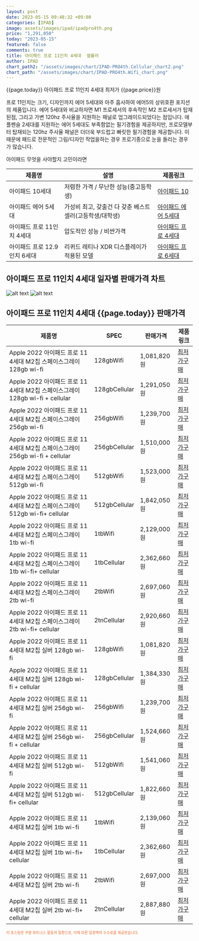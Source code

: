 ```yaml
---
layout: post
date: 2023-05-15 09:48:32 +09:00
categories: [IPAD]
image: assets/images/ipad/ipadpro4th.png
price: "1,291,050"
today: "2023-05-15"
featured: false
comments: true
title: 아이패드 프로 11인치 4세대  셀룰러
author: IPAD
chart_path2: "/assets/images/chart/IPAD-PRO4th.Cellular_chart2.png"
chart_path: "/assets/images/chart/IPAD-PRO4th.Wifi_chart.png"
---
```


{{page.today}} 아이패드 프로 11인치 4세대 최저가 {{page.price}}원

프로 11인치는 크기, 디자인까지 에어 5세대와 아주 흡사하여 에어5의 상위호환 포지션의 제품입니다.
에어 5세대와 비교하자면 M1 프로세서의 후속작인 M2 프로세서가 탑재된점, 그리고 가변 120hz 주사율을 지원하는 패널로 업그레이드되었다는 점입니다.
애플펜슬 2세대를 지원하는 에어 5세대도 부족함없는 필기경험을 제공하지만, 프로모델부터 탑재되는 120hz 주사율 패널은 더더욱 부드럽고 빠릿한 필기경험을 제공합니다.
이 때문에 패드로 전문적인 그림/디자인 작업을하는 경우 프로기종으로 눈을 돌리는 경우가 많습니다.

<main>
<P>아이패드 무엇을 사야할지 고민이라면</P>
<table id="rwd-table">
  <thead>
    <tr>
      <th>제품명</th>
      <th>설명</th>
      <th>제품링크</th>
    </tr>
  </thead>
  <tbody>
    <tr>
       <td>아이패드 10세대</td>
       <td>저렴한 가격 / 무난한 성능(중고등학생)</td>
       <td><a href='/APPLE-IPAD-10th/'>아이패드 10</a></td>
    </tr>
    <tr>
       <td>아이패드 에어 5세대</td>
       <td>가성비 최고, 갖출건 다 갖춘 베스트 셀러(고등학생/대학생)</td>
       <td><a href='/APPLE-IPAD-AIR5th/'>아이패드 에어 5세대</a></td>
    </tr>
    <tr>
       <td>아이패드 프로 11인치 4세대</td>
       <td>압도적인 성능 / 비싼가격</td>
       <td><a href='/APPLE-IPAD-PRO4th/'>아이패드 프로 4세대</a></td>
    </tr>
    <tr>
       <td>아이패드 프로 12.9인치 6세대</td>
       <td>리퀴드 레티나 XDR 디스플레이가 적용된 모델</td>
       <td><a href='/APPLE-IPAD-PRO6th/'>아이패드 프로 6세대</a></td>
    </tr>
  </tbody>
</table>
</main>

## 아이패드 프로 11인치 4세대 일자별 판매가격 차트
![alt text]({{page.chart_path}} "아이패드 프로 11인치 4세대 Wifi 판매가격 차트")
![alt text]({{page.chart_path2}} "아이패드 프로 11인치 4세대 Cellular 판매가격 차트")

## 아이패드 프로 11인치 4세대 {{page.today}} 판매가격
<main>
<table id="rwd-table-large">
  <thead>
    <tr>
      <th>제품명</th>
      <th>SPEC</th>
      <th>판매가격</th>
      <th>제품링크</th>
    </tr>
  </thead>
  <tbody><tr>
        <td>Apple 2022 아이패드 프로 11 4세대 M2칩 스페이스그레이 128gb wi-fi</td>
        <td>128gbWifi</td>
        <td>1,081,820원</td>
        <td><a href='https://link.coupang.com/a/SA5ym' target='_blank'>최저가구매</a></td>
        </tr><tr>
        <td>Apple 2022 아이패드 프로 11 4세대 M2칩 스페이스그레이 128gb wi-fi + cellular</td>
        <td>128gbCellular</td>
        <td>1,291,050원</td>
        <td><a href='https://link.coupang.com/a/SA5Bk' target='_blank'>최저가구매</a></td>
        </tr><tr>
        <td>Apple 2022 아이패드 프로 11 4세대 M2칩 스페이스그레이  256gb wi-fi</td>
        <td>256gbWifi</td>
        <td>1,239,700원</td>
        <td><a href='https://link.coupang.com/a/SA5DU' target='_blank'>최저가구매</a></td>
        </tr><tr>
        <td>Apple 2022 아이패드 프로 11 4세대 M2칩 스페이스그레이 256gb wi-fi + cellular</td>
        <td>256gbCellular</td>
        <td>1,510,000원</td>
        <td><a href='https://link.coupang.com/a/SA5Hm' target='_blank'>최저가구매</a></td>
        </tr><tr>
        <td>Apple 2022 아이패드 프로 11 4세대 M2칩 스페이스그레이 512gb wi-fi</td>
        <td>512gbWifi</td>
        <td>1,523,000원</td>
        <td><a href='https://link.coupang.com/a/SA5Jl' target='_blank'>최저가구매</a></td>
        </tr><tr>
        <td>Apple 2022 아이패드 프로 11 4세대 M2칩 스페이스그레이 512gb wi-fi+ cellular</td>
        <td>512gbCellular</td>
        <td>1,842,050원</td>
        <td><a href='https://link.coupang.com/a/SA5NQ' target='_blank'>최저가구매</a></td>
        </tr><tr>
        <td>Apple 2022 아이패드 프로 11 4세대 M2칩 스페이스그레이 1tb wi-fi</td>
        <td>1tbWifi</td>
        <td>2,129,000원</td>
        <td><a href='https://link.coupang.com/a/SA5Q8' target='_blank'>최저가구매</a></td>
        </tr><tr>
        <td>Apple 2022 아이패드 프로 11 4세대 M2칩 스페이스그레이 1tb wi-fi+ cellular</td>
        <td>1tbCellular</td>
        <td>2,362,660원</td>
        <td><a href='https://link.coupang.com/a/SA5TD' target='_blank'>최저가구매</a></td>
        </tr><tr>
        <td>Apple 2022 아이패드 프로 11 4세대 M2칩 스페이스그레이 2tb wi-fi</td>
        <td>2tbWifi</td>
        <td>2,697,060원</td>
        <td><a href='https://link.coupang.com/a/SA5V8' target='_blank'>최저가구매</a></td>
        </tr><tr>
        <td>Apple 2022 아이패드 프로 11 4세대 M2칩 스페이스그레이 2tb wi-fi+ cellular</td>
        <td>2tnCellular</td>
        <td>2,920,660원</td>
        <td><a href='https://link.coupang.com/a/SA5Y3' target='_blank'>최저가구매</a></td>
        </tr><tr>
        <td>Apple 2022 아이패드 프로 11 4세대 M2칩 실버 128gb wi-fi</td>
        <td>128gbWifi</td>
        <td>1,081,820원</td>
        <td><a href='https://link.coupang.com/a/SA51w' target='_blank'>최저가구매</a></td>
        </tr><tr>
        <td>Apple 2022 아이패드 프로 11 4세대 M2칩 실버 128gb wi-fi + cellular</td>
        <td>128gbCellular</td>
        <td>1,384,330원</td>
        <td><a href='https://link.coupang.com/a/SA53O' target='_blank'>최저가구매</a></td>
        </tr><tr>
        <td>Apple 2022 아이패드 프로 11 4세대 M2칩 실버  256gb wi-fi</td>
        <td>256gbWifi</td>
        <td>1,239,700원</td>
        <td><a href='https://link.coupang.com/a/SA55N' target='_blank'>최저가구매</a></td>
        </tr><tr>
        <td>Apple 2022 아이패드 프로 11 4세대 M2칩 실버 256gb wi-fi + cellular</td>
        <td>256gbCellular</td>
        <td>1,524,660원</td>
        <td><a href='https://link.coupang.com/a/SA58n' target='_blank'>최저가구매</a></td>
        </tr><tr>
        <td>Apple 2022 아이패드 프로 11 4세대 M2칩 실버 512gb wi-fi</td>
        <td>512gbWifi</td>
        <td>1,541,060원</td>
        <td><a href='https://link.coupang.com/a/SA6ay' target='_blank'>최저가구매</a></td>
        </tr><tr>
        <td>Apple 2022 아이패드 프로 11 4세대 M2칩 실버 512gb wi-fi+ cellular</td>
        <td>512gbCellular</td>
        <td>1,822,660원</td>
        <td><a href='https://link.coupang.com/a/SA6dc' target='_blank'>최저가구매</a></td>
        </tr><tr>
        <td>Apple 2022 아이패드 프로 11 4세대 M2칩 실버 1tb wi-fi</td>
        <td>1tbWifi</td>
        <td>2,139,060원</td>
        <td><a href='https://link.coupang.com/a/SA6fu' target='_blank'>최저가구매</a></td>
        </tr><tr>
        <td>Apple 2022 아이패드 프로 11 4세대 M2칩 실버 1tb wi-fi+ cellular</td>
        <td>1tbCellular</td>
        <td>2,362,660원</td>
        <td><a href='https://link.coupang.com/a/SA6ki' target='_blank'>최저가구매</a></td>
        </tr><tr>
        <td>Apple 2022 아이패드 프로 11 4세대 M2칩 실버 2tb wi-fi</td>
        <td>2tbWifi</td>
        <td>2,697,000원</td>
        <td><a href='https://link.coupang.com/a/SA6mw' target='_blank'>최저가구매</a></td>
        </tr><tr>
        <td>Apple 2022 아이패드 프로 11 4세대 M2칩 실버 2tb wi-fi+ cellular</td>
        <td>2tnCellular</td>
        <td>2,887,880원</td>
        <td><a href='https://link.coupang.com/a/SA6oG' target='_blank'>최저가구매</a></td>
        </tr></tbody>
</table>
</main>
<div style="color:#e56a2c;font-size: 0.7em;" >
이 포스팅은 쿠팡 파트너스 활동의 일환으로, 이에 따른 일정액의 수수료를 제공받습니다.
</div>
